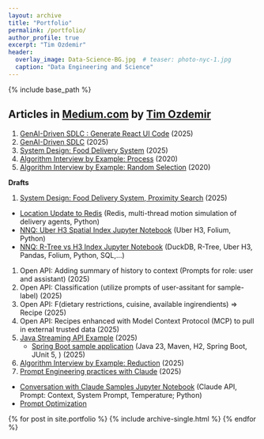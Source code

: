 ```yaml
---
layout: archive
title: "Portfolio"
permalink: /portfolio/
author_profile: true 
excerpt: "Tim Ozdemir"
header:
  overlay_image: Data-Science-BG.jpg  # teaser: photo-nyc-1.jpg
  caption: "Data Engineering and Science"
---
```


{% include base_path %}

Articles in [Medium.com](https://ozdemirtim.medium.com/) by [Tim Ozdemir](https://www.linkedin.com/in/hasantimucinozdemir)
------
1. [GenAI-Driven SDLC : Generate React UI Code](https://ozdemirtim.medium.com/genai-driven-sdlc-generate-react-ui-code-1746feb8d836) (2025) 
1. [GenAI-Driven SDLC](https://ozdemirtim.medium.com/genai-driven-sdlc-d7b02c673bb0) (2025)
1. [System Design: Food Delivery System](https://medium.com/@ozdemirtim/system-design-food-delivery-system-217356c1988d) (2025)
1. [Algorithm Interview by Example: Process](https://medium.com/@ozdemirtim/algorithm-interview-by-example-process-d12a70202c9f) (2020)
1. [Algorithm Interview by Example: Random Selection](https://medium.com/@ozdemirtim/algorithm-interview-by-example-random-selection-42bf4aaad9e2) (2020)

**Drafts**
1. [System Design: Food Delivery System, Proximity Search](https://medium.com/@ozdemirtim/system-design-food-delivery-system-a08364d680cd) (2025)
  - [Location Update to Redis](https://github.com/ozdemirht/py_redis_1) (Redis, multi-thread motion simulation of delivery agents, Python)
  - [NNQ: Uber H3 Spatial Index Jupyter Notebook](https://github.com/ozdemirht/py_redis_1/blob/master/docs/Test-H3.ipynb) (Uber H3, Folium, Python)
  - [NNQ: R-Tree vs H3 Index Jupyter Notebook](https://github.com/ozdemirht/py_redis_1/blob/master/docs/Test-DuckDB.ipynb) (DuckDB, R-Tree, Uber H3, Pandas, Folium, Python, SQL,...)  
1. Open API: Adding summary of history to context (Prompts for role: user and assistant) (2025)
1. Open API: Classification (utilize prompts of user-assitant for sample-label) (2025)
1. Open API: F(dietary restrictions, cuisine, available ingirendients) => Recipe (2025)
1. Open API: Recipes enhanced with Model Context Protocol (MCP) to pull in external trusted data (2025)
1. [Java Streaming API Example](https://github.com/ozdemirht/jstream_e2)  (2025)
   - [Spring Boot sample application](https://github.com/ozdemirht/ejava/tree/main/projects/sb/demo2) (Java 23, Maven, H2, Spring Boot, JUnit 5, ) (2025)
1. [Algorithm Interview by Example: Reduction](https://medium.com/@ozdemirtim/algorithm-interview-by-example-reduction-1773271bd9f2) (2025)
1. [Prompt Engineering practices with Claude](https://github.com/ozdemirht/py_claude_prompt_eng) (2025) 
  - [Conversation with Claude Samples Jupyter Notebook](https://github.com/ozdemirht/py_claude_prompt_eng/blob/master/src/Claude_Conversation.ipynb) (Claude API, Prompt: Context, System Prompt, Temperature; Python)
  - [Prompt Optimization](https://github.com/ozdemirht/py_claude_prompt_eng)
  
{% for post in site.portfolio %}
  {% include archive-single.html %}
{% endfor %} 
